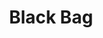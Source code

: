---
title: "Black Bag"
year: 2025
rating: 2.5
stars: "★★½"
liked: false
rewatched: false
permalink: "black-bag-2025"
watched_on: 2025-04-13
---
